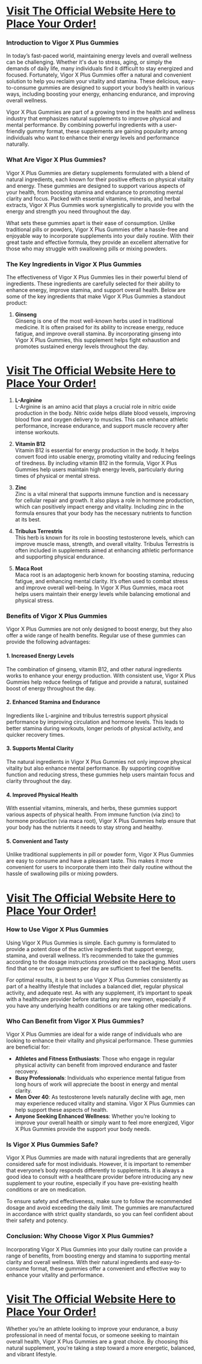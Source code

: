 <h1><a href="https://getdeals24x7.com/order-vigorx"><strong>Visit The Official Website Here to Place Your Order!</strong></a></h1>
<h3><strong>Introduction to Vigor X Plus Gummies</strong></h3>
<p>In today&rsquo;s fast-paced world, maintaining energy levels and overall wellness can be challenging. Whether it's due to stress, aging, or simply the demands of daily life, many individuals find it difficult to stay energized and focused. Fortunately, Vigor X Plus Gummies offer a natural and convenient solution to help you reclaim your vitality and stamina. These delicious, easy-to-consume gummies are designed to support your body&rsquo;s health in various ways, including boosting your energy, enhancing endurance, and improving overall wellness.</p>
<p>Vigor X Plus Gummies are part of a growing trend in the health and wellness industry that emphasizes natural supplements to improve physical and mental performance. By combining powerful ingredients with a user-friendly gummy format, these supplements are gaining popularity among individuals who want to enhance their energy levels and performance naturally.</p>
<h3><strong>What Are Vigor X Plus Gummies?</strong></h3>
<p>Vigor X Plus Gummies are dietary supplements formulated with a blend of natural ingredients, each known for their positive effects on physical vitality and energy. These gummies are designed to support various aspects of your health, from boosting stamina and endurance to promoting mental clarity and focus. Packed with essential vitamins, minerals, and herbal extracts, Vigor X Plus Gummies work synergistically to provide you with the energy and strength you need throughout the day.</p>
<p>What sets these gummies apart is their ease of consumption. Unlike traditional pills or powders, Vigor X Plus Gummies offer a hassle-free and enjoyable way to incorporate supplements into your daily routine. With their great taste and effective formula, they provide an excellent alternative for those who may struggle with swallowing pills or mixing powders.</p>
<h3><strong>The Key Ingredients in Vigor X Plus Gummies</strong></h3>
<p>The effectiveness of Vigor X Plus Gummies lies in their powerful blend of ingredients. These ingredients are carefully selected for their ability to enhance energy, improve stamina, and support overall health. Below are some of the key ingredients that make Vigor X Plus Gummies a standout product:</p>
<ol>
<li>
<p><strong>Ginseng</strong><br />Ginseng is one of the most well-known herbs used in traditional medicine. It is often praised for its ability to increase energy, reduce fatigue, and improve overall stamina. By incorporating ginseng into Vigor X Plus Gummies, this supplement helps fight exhaustion and promotes sustained energy levels throughout the day.</p>
</li>
</ol>
<h1><a href="https://getdeals24x7.com/order-vigorx"><strong>Visit The Official Website Here to Place Your Order!</strong></a></h1>
<ol>
<li>
<p><strong>L-Arginine</strong><br />L-Arginine is an amino acid that plays a crucial role in nitric oxide production in the body. Nitric oxide helps dilate blood vessels, improving blood flow and oxygen delivery to muscles. This can enhance athletic performance, increase endurance, and support muscle recovery after intense workouts.</p>
</li>
<li>
<p><strong>Vitamin B12</strong><br />Vitamin B12 is essential for energy production in the body. It helps convert food into usable energy, promoting vitality and reducing feelings of tiredness. By including vitamin B12 in the formula, Vigor X Plus Gummies help users maintain high energy levels, particularly during times of physical or mental stress.</p>
</li>
<li>
<p><strong>Zinc</strong><br />Zinc is a vital mineral that supports immune function and is necessary for cellular repair and growth. It also plays a role in hormone production, which can positively impact energy and vitality. Including zinc in the formula ensures that your body has the necessary nutrients to function at its best.</p>
</li>
<li>
<p><strong>Tribulus Terrestris</strong><br />This herb is known for its role in boosting testosterone levels, which can improve muscle mass, strength, and overall vitality. Tribulus Terrestris is often included in supplements aimed at enhancing athletic performance and supporting physical endurance.</p>
</li>
<li>
<p><strong>Maca Root</strong><br />Maca root is an adaptogenic herb known for boosting stamina, reducing fatigue, and enhancing mental clarity. It&rsquo;s often used to combat stress and improve overall well-being. In Vigor X Plus Gummies, maca root helps users maintain their energy levels while balancing emotional and physical stress.</p>
</li>
</ol>
<h3><strong>Benefits of Vigor X Plus Gummies</strong></h3>
<p>Vigor X Plus Gummies are not only designed to boost energy, but they also offer a wide range of health benefits. Regular use of these gummies can provide the following advantages:</p>
<h4>1. <strong>Increased Energy Levels</strong></h4>
<p>The combination of ginseng, vitamin B12, and other natural ingredients works to enhance your energy production. With consistent use, Vigor X Plus Gummies help reduce feelings of fatigue and provide a natural, sustained boost of energy throughout the day.</p>
<h4>2. <strong>Enhanced Stamina and Endurance</strong></h4>
<p>Ingredients like L-arginine and tribulus terrestris support physical performance by improving circulation and hormone levels. This leads to better stamina during workouts, longer periods of physical activity, and quicker recovery times.</p>
<h4>3. <strong>Supports Mental Clarity</strong></h4>
<p>The natural ingredients in Vigor X Plus Gummies not only improve physical vitality but also enhance mental performance. By supporting cognitive function and reducing stress, these gummies help users maintain focus and clarity throughout the day.</p>
<h4>4. <strong>Improved Physical Health</strong></h4>
<p>With essential vitamins, minerals, and herbs, these gummies support various aspects of physical health. From immune function (via zinc) to hormone production (via maca root), Vigor X Plus Gummies help ensure that your body has the nutrients it needs to stay strong and healthy.</p>
<h4>5. <strong>Convenient and Tasty</strong></h4>
<p>Unlike traditional supplements in pill or powder form, Vigor X Plus Gummies are easy to consume and have a pleasant taste. This makes it more convenient for users to incorporate them into their daily routine without the hassle of swallowing pills or mixing powders.</p>
<h1><a href="https://getdeals24x7.com/order-vigorx"><strong>Visit The Official Website Here to Place Your Order!</strong></a></h1>
<h3><strong>How to Use Vigor X Plus Gummies</strong></h3>
<p>Using Vigor X Plus Gummies is simple. Each gummy is formulated to provide a potent dose of the active ingredients that support energy, stamina, and overall wellness. It&rsquo;s recommended to take the gummies according to the dosage instructions provided on the packaging. Most users find that one or two gummies per day are sufficient to feel the benefits.</p>
<p>For optimal results, it is best to use Vigor X Plus Gummies consistently as part of a healthy lifestyle that includes a balanced diet, regular physical activity, and adequate rest. As with any supplement, it&rsquo;s important to speak with a healthcare provider before starting any new regimen, especially if you have any underlying health conditions or are taking other medications.</p>
<h3><strong>Who Can Benefit from Vigor X Plus Gummies?</strong></h3>
<p>Vigor X Plus Gummies are ideal for a wide range of individuals who are looking to enhance their vitality and physical performance. These gummies are beneficial for:</p>
<ul>
<li><strong>Athletes and Fitness Enthusiasts</strong>: Those who engage in regular physical activity can benefit from improved endurance and faster recovery.</li>
<li><strong>Busy Professionals</strong>: Individuals who experience mental fatigue from long hours of work will appreciate the boost in energy and mental clarity.</li>
<li><strong>Men Over 40</strong>: As testosterone levels naturally decline with age, men may experience reduced vitality and stamina. Vigor X Plus Gummies can help support these aspects of health.</li>
<li><strong>Anyone Seeking Enhanced Wellness</strong>: Whether you&rsquo;re looking to improve your overall health or simply want to feel more energized, Vigor X Plus Gummies provide the support your body needs.</li>
</ul>
<h3><strong>Is Vigor X Plus Gummies Safe?</strong></h3>
<p>Vigor X Plus Gummies are made with natural ingredients that are generally considered safe for most individuals. However, it is important to remember that everyone&rsquo;s body responds differently to supplements. It is always a good idea to consult with a healthcare provider before introducing any new supplement to your routine, especially if you have pre-existing health conditions or are on medication.</p>
<p>To ensure safety and effectiveness, make sure to follow the recommended dosage and avoid exceeding the daily limit. The gummies are manufactured in accordance with strict quality standards, so you can feel confident about their safety and potency.</p>
<h3><strong>Conclusion: Why Choose Vigor X Plus Gummies?</strong></h3>
<p>Incorporating Vigor X Plus Gummies into your daily routine can provide a range of benefits, from boosting energy and stamina to supporting mental clarity and overall wellness. With their natural ingredients and easy-to-consume format, these gummies offer a convenient and effective way to enhance your vitality and performance.</p>
<h1><a href="https://getdeals24x7.com/order-vigorx"><strong>Visit The Official Website Here to Place Your Order!</strong></a></h1>
<p>Whether you&rsquo;re an athlete looking to improve your endurance, a busy professional in need of mental focus, or someone seeking to maintain overall health, Vigor X Plus Gummies are a great choice. By choosing this natural supplement, you&rsquo;re taking a step toward a more energetic, balanced, and vibrant lifestyle.</p>

